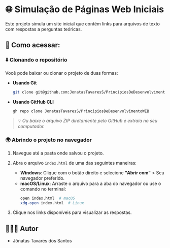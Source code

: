 # 🌐 Simulação de Páginas Web Iniciais

Este projeto simula um site inicial que contém links para arquivos de texto com respostas a perguntas teóricas.

## 🚀 Como acessar:

### ⬇️ Clonando o repositório
Você pode baixar ou clonar o projeto de duas formas:

- **Usando Git**
  ```sh
  git clone git@github.com:JonatasTavaresS/PrincipiosDeDesenvolvimentoWEB.git
  ```

- **Usando GitHub CLI**
  ```sh
  gh repo clone JonatasTavaresS/PrincipiosDeDesenvolvimentoWEB
  ```

> 💡 *Ou baixe o arquivo ZIP diretamente pelo GitHub e extraia no seu computador.*

### 🌍 Abrindo o projeto no navegador
1. Navegue até a pasta onde salvou o projeto.
2. Abra o arquivo `index.html` de uma das seguintes maneiras:
   - **Windows**: Clique com o botão direito e selecione **"Abrir com"** > Seu navegador preferido.
   - **macOS/Linux**: Arraste o arquivo para a aba do navegador ou use o comando no terminal:
     ```sh
     open index.html  # macOS
     xdg-open index.html  # Linux
     ```

3. Clique nos links disponíveis para visualizar as respostas.

## 👨🏻‍💻 Autor
- Jônatas Tavares dos Santos
